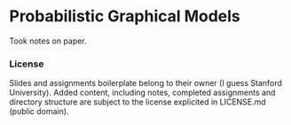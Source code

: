 # Probabilistic Graphical Models

Took notes on paper.

### License

Slides and assignments boilerplate belong to their owner (I guess Stanford University). Added content, including notes, completed assignments and directory structure are subject to the license explicited in LICENSE.md (public domain).
